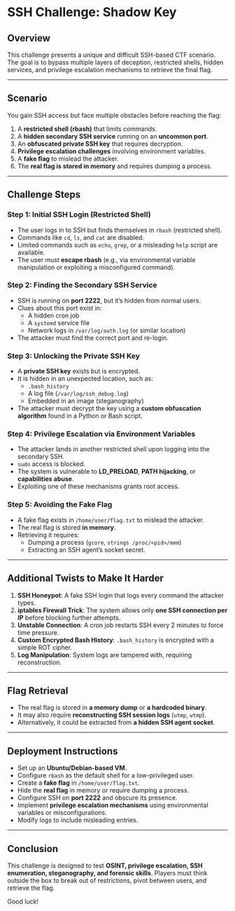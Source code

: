# **SSH Challenge: Shadow Key**

## **Overview**
This challenge presents a unique and difficult SSH-based CTF scenario. The goal is to bypass multiple layers of deception, restricted shells, hidden services, and privilege escalation mechanisms to retrieve the final flag.

---

## **Scenario**
You gain SSH access but face multiple obstacles before reaching the flag:
1. A **restricted shell (rbash)** that limits commands.
2. A **hidden secondary SSH service** running on an **uncommon port**.
3. An **obfuscated private SSH key** that requires decryption.
4. **Privilege escalation challenges** involving environment variables.
5. A **fake flag** to mislead the attacker.
6. The **real flag is stored in memory** and requires dumping a process.

---

## **Challenge Steps**
### **Step 1: Initial SSH Login (Restricted Shell)**
- The user logs in to SSH but finds themselves in `rbash` (restricted shell).
- Commands like `cd`, `ls`, and `cat` are disabled.
- Limited commands such as `echo`, `grep`, or a misleading `help` script are available.
- The user must **escape rbash** (e.g., via environmental variable manipulation or exploiting a misconfigured command).

### **Step 2: Finding the Secondary SSH Service**
- SSH is running on **port 2222**, but it’s hidden from normal users.
- Clues about this port exist in:
  - A hidden cron job
  - A `systemd` service file
  - Network logs in `/var/log/auth.log` (or similar location)
- The attacker must find the correct port and re-login.

### **Step 3: Unlocking the Private SSH Key**
- A **private SSH key** exists but is encrypted.
- It is hidden in an unexpected location, such as:
  - `.bash_history`
  - A log file (`/var/log/ssh_debug.log`)
  - Embedded in an image (steganography)
- The attacker must decrypt the key using a **custom obfuscation algorithm** found in a Python or Bash script.

### **Step 4: Privilege Escalation via Environment Variables**
- The attacker lands in another restricted shell upon logging into the secondary SSH.
- `sudo` access is blocked.
- The system is vulnerable to **LD_PRELOAD**, **PATH hijacking**, or **capabilities abuse**.
- Exploiting one of these mechanisms grants root access.

### **Step 5: Avoiding the Fake Flag**
- A fake flag exists in `/home/user/flag.txt` to mislead the attacker.
- The real flag is stored **in memory**.
- Retrieving it requires:
  - Dumping a process (`gcore`, `strings /proc/<pid>/mem`)
  - Extracting an SSH agent’s socket secret.

---

## **Additional Twists to Make It Harder**
1. **SSH Honeypot**: A fake SSH login that logs every command the attacker types.
2. **iptables Firewall Trick**: The system allows only **one SSH connection per IP** before blocking further attempts.
3. **Unstable Connection**: A cron job restarts SSH every 2 minutes to force time pressure.
4. **Custom Encrypted Bash History**: `.bash_history` is encrypted with a simple ROT cipher.
5. **Log Manipulation**: System logs are tampered with, requiring reconstruction.

---

## **Flag Retrieval**
- The real flag is stored in **a memory dump** or **a hardcoded binary**.
- It may also require **reconstructing SSH session logs** (`utmp`, `wtmp`).
- Alternatively, it could be extracted from **a hidden SSH agent socket**.

---

## **Deployment Instructions**
- Set up an **Ubuntu/Debian-based VM**.
- Configure `rbash` as the default shell for a low-privileged user.
- Create a **fake flag** in `/home/user/flag.txt`.
- Hide the **real flag** in memory or require dumping a process.
- Configure SSH on **port 2222** and obscure its presence.
- Implement **privilege escalation mechanisms** using environmental variables or misconfigurations.
- Modify logs to include misleading entries.

---

## **Conclusion**
This challenge is designed to test **OSINT, privilege escalation, SSH enumeration, steganography, and forensic skills**. Players must think outside the box to break out of restrictions, pivot between users, and retrieve the flag.

Good luck!

